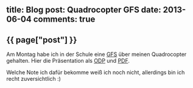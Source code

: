 title: Blog
post: Quadrocopter GFS
date: 2013-06-04
comments: true
---

## {{ page["post"] }}
<!--%
from datetime import datetime
date = datetime.strptime(page["date"], "%Y-%m-%d").strftime("%B %d, %Y")
print "*Posted at %s.*" % date
%-->

Am Montag habe ich in der Schule eine [GFS][gfs] über meinen Quadrocopter gehalten. Hier die Präsentation als [ODP][odp] und [PDF][pdf].

Welche Note ich dafür bekomme weiß ich noch nicht, allerdings bin ich recht zuversichtlich :)

 [gfs]: https://de.wikipedia.org/wiki/Gleichwertige_Feststellung_von_Sch%C3%BClerleistungen
 [odp]: files/quadgfs.odp
 [pdf]: files/quadgfs.pdf

